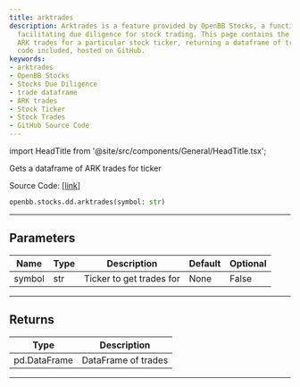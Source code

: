 ```yaml
---
title: arktrades
description: Arktrades is a feature provided by OpenBB Stocks, a function in Python
  facilitating due diligence for stock trading. This page contains the guide to access
  ARK trades for a particular stock ticker, returning a dataframe of trades. Source
  code included, hosted on GitHub.
keywords:
- arktrades
- OpenBB Stocks
- Stocks Due Diligence
- trade dataframe
- ARK trades
- Stock Ticker
- Stock Trades
- GitHub Source Code
---
```


import HeadTitle from '@site/src/components/General/HeadTitle.tsx';

<HeadTitle title="stocks.dd.arktrades - Reference | OpenBB SDK Docs" />

Gets a dataframe of ARK trades for ticker

Source Code: [[link](https://github.com/OpenBB-finance/OpenBBTerminal/tree/main/openbb_terminal/stocks/due_diligence/ark_model.py#L19)]

```python
openbb.stocks.dd.arktrades(symbol: str)
```

---

## Parameters

| Name | Type | Description | Default | Optional |
| ---- | ---- | ----------- | ------- | -------- |
| symbol | str | Ticker to get trades for | None | False |


---

## Returns

| Type | Description |
| ---- | ----------- |
| pd.DataFrame | DataFrame of trades |
---
